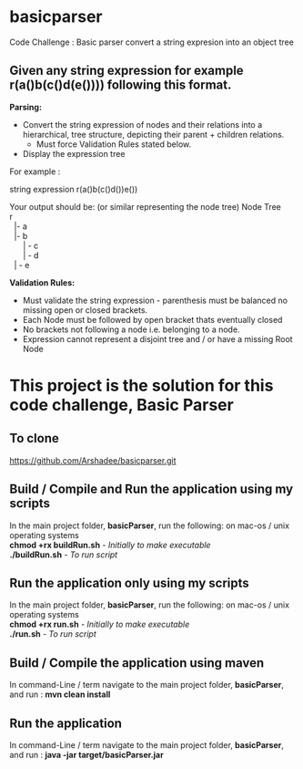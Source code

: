 # basicparser
Code Challenge : Basic parser convert a string expresion into an object tree

## Given any string expression for example r(a()b(c()d(e()))) following this format.

**Parsing:**
* Convert the string expression of nodes and their relations into a hierarchical,
  tree structure, depicting their parent + children relations.<br>
   * Must force Validation Rules stated below.
* Display the expression tree

For example :

string expression r(a()b(c()d())e())

Your output should be: (or similar representing the node tree)
Node Tree<br>
 r<br>
 &nbsp;&nbsp;|- a<br>
 &nbsp;&nbsp;|- b<br>
 &nbsp;&nbsp;&nbsp;&nbsp;&nbsp;&nbsp;| - c<br>
 &nbsp;&nbsp;&nbsp;&nbsp;&nbsp;&nbsp;| - d<br>
 &nbsp;&nbsp;| - e<br>

**Validation Rules:**
* Must validate the string expression - parenthesis must be balanced
  no missing open or closed brackets.
* Each Node must be followed by open bracket thats eventually closed
* No brackets not following a node i.e. belonging to a node.
* Expression cannot represent a disjoint tree and / or have a missing Root Node

# This project is the solution for this code challenge, Basic Parser

## To clone
https://github.com/Arshadee/basicparser.git

## Build / Compile and Run the application using my scripts
In the main project folder, **basicParser**, run the following: on mac-os / unix operating systems</br>
**chmod +rx buildRun.sh**  <i> - Initially to make executable</i></br> 
**./buildRun.sh** <i> - To run script</i>

## Run the application only using my scripts
In the main project folder, **basicParser**, run the following: on mac-os / unix operating systems</br>
**chmod +rx run.sh** <i> - Initially to make executable</i></br>
**./run.sh** <i> - To run script</i>

## Build / Compile the application using maven
In command-Line / term navigate to the main project folder, **basicParser**,
and run : **mvn clean install** 

## Run the application  
In command-Line / term navigate to the main project folder, **basicParser**,
and run : **java -jar target/basicParser.jar** 
